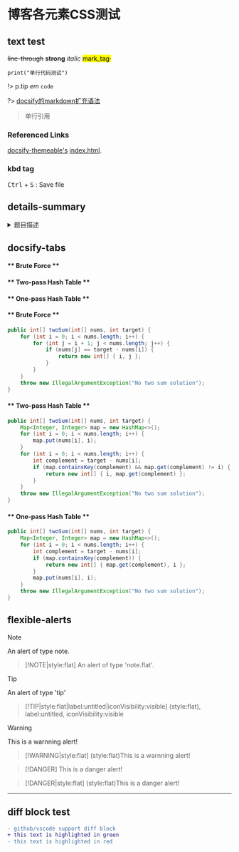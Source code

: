 # 博客各元素CSS测试

## text test

~~line-through~~ **strong** *italic* <mark>mark_tag·</mark>

`print("单行代码测试")`

!> p.tip *em* `code`

?> [docsify的markdown扩充语法](https://docsify.js.org/#/zh-cn/helpers)

> 单行引用

### Referenced Links

[docsify-themeable's][1] [index.html][2].

[1]: https://jhildenbiddle.github.io/docsify-themeable/#/ "title:docsify-themeable"
[2]: https://github.com/jhildenbiddle/docsify-themeable/blob/master/docs/index.html "index.html"

### kbd tag

<kbd>Ctrl</kbd> + <kbd>S</kbd> : Save file

## details-summary

<details>
<summary>题目描述</summary>
<blockquote>
<p>给定一个整数数组和一个目标值，找出数组中【和为目标值的两个数】，且元素不能重复</p>
<p></p>
<p>Given nums = [2, 7, 11, 15], target = 9,</p>
<p>Because nums[0] + nums[1] = 2 + 7 = 9,</p>
<p>return [0, 1].</p>
</blockquote>
</details>

## docsify-tabs

<!-- tabs:start -->

#### ** Brute Force **

#### ** Two-pass Hash Table **

#### ** One-pass Hash Table **

<!-- tabs:end -->

<!-- tabs:start -->

#### ** Brute Force **

```java
public int[] twoSum(int[] nums, int target) {
    for (int i = 0; i < nums.length; i++) {
        for (int j = i + 1; j < nums.length; j++) {
            if (nums[j] == target - nums[i]) {
                return new int[] { i, j };
            }
        }
    }
    throw new IllegalArgumentException("No two sum solution");
}
```

#### ** Two-pass Hash Table **

```java
public int[] twoSum(int[] nums, int target) {
    Map<Integer, Integer> map = new HashMap<>();
    for (int i = 0; i < nums.length; i++) {
        map.put(nums[i], i);
    }
    for (int i = 0; i < nums.length; i++) {
        int complement = target - nums[i];
        if (map.containsKey(complement) && map.get(complement) != i) {
            return new int[] { i, map.get(complement) };
        }
    }
    throw new IllegalArgumentException("No two sum solution");
}
```

#### ** One-pass Hash Table **

```java
public int[] twoSum(int[] nums, int target) {
    Map<Integer, Integer> map = new HashMap<>();
    for (int i = 0; i < nums.length; i++) {
        int complement = target - nums[i];
        if (map.containsKey(complement)) {
            return new int[] { map.get(complement), i };
        }
        map.put(nums[i], i);
    }
    throw new IllegalArgumentException("No two sum solution");
}
```

<!-- tabs:end -->

## flexible-alerts

> [!NOTE]
> An alert of type note.

> [!NOTE|style:flat]
> An alert of type 'note.flat'.

> [!TIP]
> An alert of type 'tip'

> [!TIP|style:flat|label:untitled|iconVisibility:visible]
> (style:flat), label:untitled, iconVisibility:visible

> [!WARNING]
> This is a warnning alert!

> [!WARNING|style:flat]
> (style:flat)This is a warnning alert!

> [!DANGER]
> This is a danger alert!

> [!DANGER|style:flat]
> (style:flat)This is a danger alert!


--- 

## diff block test

```diff
- github/vscode support diff block
+ this text is highlighted in green
- this text is highlighted in red
```

<script>!function(e){var t=/\b(?:abstract|continue|for|new|switch|assert|default|goto|package|synchronized|boolean|do|if|private|this|break|double|implements|protected|throw|byte|else|import|public|throws|case|enum|instanceof|return|transient|catch|extends|int|short|try|char|final|interface|static|void|class|finally|long|strictfp|volatile|const|float|native|super|while|var|null|exports|module|open|opens|provides|requires|to|transitive|uses|with)\b/,a=/\b[A-Z](?:\w*[a-z]\w*)?\b/;e.languages.java=e.languages.extend("clike",{"class-name":[a,/\b[A-Z]\w*(?=\s+\w+\s*[;,=())])/],keyword:t,function:[e.languages.clike.function,{pattern:/(\:\:)[a-z_]\w*/,lookbehind:!0}],number:/\b0b[01][01_]*L?\b|\b0x[\da-f_]*\.?[\da-f_p+-]+\b|(?:\b\d[\d_]*\.?[\d_]*|\B\.\d[\d_]*)(?:e[+-]?\d[\d_]*)?[dfl]?/i,operator:{pattern:/(^|[^.])(?:<<=?|>>>?=?|->|([-+&|])\2|[?:~]|[-+*/%&|^!=<>]=?)/m,lookbehind:!0}}),e.languages.insertBefore("java","class-name",{annotation:{alias:"punctuation",pattern:/(^|[^.])@\w+/,lookbehind:!0},namespace:{pattern:/(\b(?:exports|import(?:\s+static)?|module|open|opens|package|provides|requires|to|transitive|uses|with)\s+)[a-z]\w*(\.[a-z]\w*)+/,lookbehind:!0,inside:{punctuation:/\./}},generics:{pattern:/<(?:[\w\s,.&?]|<(?:[\w\s,.&?]|<(?:[\w\s,.&?]|<[\w\s,.&?]*>)*>)*>)*>/,inside:{"class-name":a,keyword:t,punctuation:/[<>(),.:]/,operator:/[?&|]/}}})}(Prism);</script>

<script>window.alert("Asdf");console.log(12341241234)</script>